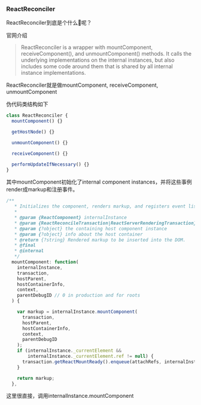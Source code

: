 ### ReactReconciler

ReactReconciler到底是个什么👻呢？

官网介绍
> ReactReconciler is a wrapper with mountComponent, receiveComponent(), and unmountComponent() methods. 
> It calls the underlying implementations on the internal instances, but also includes some code around them 
> that is shared by all internal instance implementations.

ReactReconciler就是做mountComponent, receiveComponent, unmountComponent


伪代码类结构如下
```javascript
class ReactReconciler {
  mountComponent() {}

  getHostNode() {}

  unmountComponent() {}

  receiveComponent() {}

  performUpdateIfNecessary() {}
}
```

其中mountComponent初始化了internal component instances，并将这些事例render成markup和注册事件。
```javascript
/**
   * Initializes the component, renders markup, and registers event listeners.
   *
   * @param {ReactComponent} internalInstance
   * @param {ReactReconcileTransaction|ReactServerRenderingTransaction} transaction
   * @param {?object} the containing host component instance
   * @param {?object} info about the host container
   * @return {?string} Rendered markup to be inserted into the DOM.
   * @final
   * @internal
   */
  mountComponent: function(
    internalInstance,
    transaction,
    hostParent,
    hostContainerInfo,
    context,
    parentDebugID // 0 in production and for roots
  ) {

    var markup = internalInstance.mountComponent(
      transaction,
      hostParent,
      hostContainerInfo,
      context,
      parentDebugID
    );
    if (internalInstance._currentElement &&
        internalInstance._currentElement.ref != null) {
      transaction.getReactMountReady().enqueue(attachRefs, internalInstance);
    }

    return markup;
  },
```

这里很直接，调用internalInstance.mountComponent